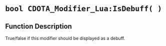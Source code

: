 # `bool CDOTA_Modifier_Lua:IsDebuff( )`
## Function Description
True/false if this modifier should be displayed as a debuff.
